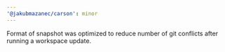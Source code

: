 ```yaml
---
'@jakubmazanec/carson': minor
---
```


Format of snapshot was optimized to reduce number of git conflicts after running a workspace update.
